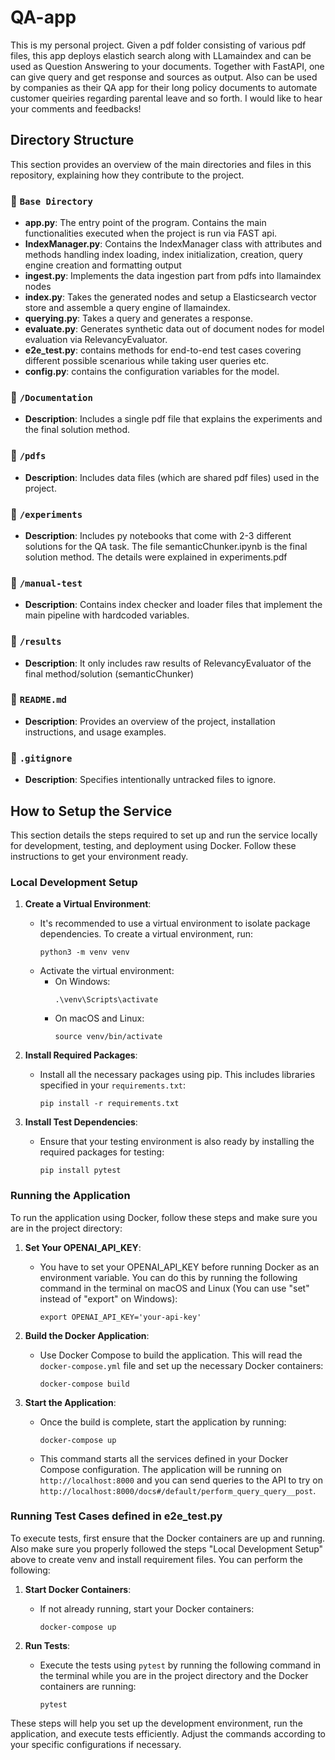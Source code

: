 # QA-app
This is my personal project. Given a pdf folder consisting of various pdf files, this app deploys elastich search along with LLamaindex and can be used as Question Answering to your documents. Together with FastAPI, one can give query and get response and sources as output. Also can be used by companies as their QA app for their long policy documents to automate customer queiries regarding parental leave and so forth. I would like to hear your comments and feedbacks!

## Directory Structure

This section provides an overview of the main directories and files in this repository, explaining how they contribute to the project.

### 📂  `Base Directory`
- **app.py**: The entry point of the program. Contains the main functionalities executed when the project is run via FAST api.
- **IndexManager.py**: Contains the IndexManager class with attributes and methods handling index loading, index initialization, creation, query engine creation and formatting output
- **ingest.py**: Implements the data ingestion part from pdfs into llamaindex nodes
- **index.py**: Takes the generated nodes and setup a Elasticsearch vector store and assemble a query engine of llamaindex.
- **querying.py**: Takes a query and generates a response.
- **evaluate.py**: Generates synthetic data out of document nodes for model evaluation via RelevancyEvaluator.
- **e2e_test.py**: contains methods for end-to-end test cases covering different possible scenarious while taking user queries etc.
- **config.py**: contains the configuration variables for the model.

### 📂 `/Documentation`
- **Description**: Includes a single pdf file that explains the experiments and the final solution method.

### 📂 `/pdfs`
- **Description**: Includes data files (which are shared pdf files) used in the project.

### 📂 `/experiments`
- **Description**: Includes py notebooks that come with 2-3 different solutions for the QA task. The file semanticChunker.ipynb is the final solution method. The details were explained in experiments.pdf

### 📂 `/manual-test`
- **Description**: Contains index checker and loader files that implement the main pipeline with hardcoded variables.

### 📂 `/results`
- **Description**: It only includes raw results of RelevancyEvaluator of the final method/solution (semanticChunker)

### 📄 `README.md`
- **Description**: Provides an overview of the project, installation instructions, and usage examples.

### 📄 `.gitignore`
- **Description**: Specifies intentionally untracked files to ignore.


## How to Setup the Service

This section details the steps required to set up and run the service locally for development, testing, and deployment using Docker. Follow these instructions to get your environment ready.

### Local Development Setup

1. **Create a Virtual Environment**: 
   - It's recommended to use a virtual environment to isolate package dependencies. To create a virtual environment, run:
     ```
     python3 -m venv venv
     ```
   - Activate the virtual environment:
     - On Windows:
       ```
       .\venv\Scripts\activate
       ```
     - On macOS and Linux:
       ```
       source venv/bin/activate
       ```

2. **Install Required Packages**:
   - Install all the necessary packages using pip. This includes libraries specified in your `requirements.txt`:
     ```
     pip install -r requirements.txt
     ```

3. **Install Test Dependencies**:
   - Ensure that your testing environment is also ready by installing the required packages for testing:
     ```
     pip install pytest
     ```

### Running the Application

To run the application using Docker, follow these steps and make sure you are in the project directory:

1. **Set Your OPENAI_API_KEY**:
   - You have to set your OPENAI_API_KEY before running Docker as an environment variable. You can do this by running the following command in the terminal on macOS and Linux (You can use "set" instead of "export" on Windows):
     ```
     export OPENAI_API_KEY='your-api-key'
     ```

2. **Build the Docker Application**:
   - Use Docker Compose to build the application. This will read the `docker-compose.yml` file and set up the necessary Docker containers:
     ```
     docker-compose build
     ```

3. **Start the Application**:
   - Once the build is complete, start the application by running:
     ```
     docker-compose up
     ```
   - This command starts all the services defined in your Docker Compose configuration. The application will be running on `http://localhost:8000` and you can send queries to the API to try on `http://localhost:8000/docs#/default/perform_query_query__post`.

### Running Test Cases defined in e2e_test.py

To execute tests, first ensure that the Docker containers are up and running. Also make sure you properly followed the steps "Local Development Setup" above to create venv and install requirement files. You can perform the following:

1. **Start Docker Containers**:
   - If not already running, start your Docker containers:
     ```
     docker-compose up
     ```

2. **Run Tests**:
   - Execute the tests using `pytest` by running the following command in the terminal while you are in the project directory and the Docker containers are running:
     ```
     pytest
     ```
These steps will help you set up the development environment, run the application, and execute tests efficiently. Adjust the commands according to your specific configurations if necessary.
